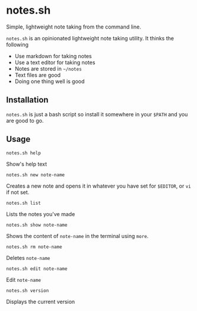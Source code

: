 # notes.sh

Simple, lightweight note taking from the command line.

`notes.sh` is an opinionated lightweight note taking utility. It thinks the following

* Use markdown for taking notes
* Use a text editor for taking notes
* Notes are stored in `~/notes`
* Text files are good
* Doing one thing well is good

## Installation

`notes.sh` is just a bash script so install it somewhere in your `$PATH` and you are good to go.

## Usage

    notes.sh help

Show's help text

    notes.sh new note-name

Creates a new note and opens it in whatever you have set for `$EDITOR`, or `vi` if not set.

    notes.sh list 

Lists the notes you've made

    notes.sh show note-name 

Shows the content of `note-name` in the terminal using `more`.

    notes.sh rm note-name

Deletes `note-name`

    notes.sh edit note-name

Edit `note-name`

    notes.sh version

Displays the current version
